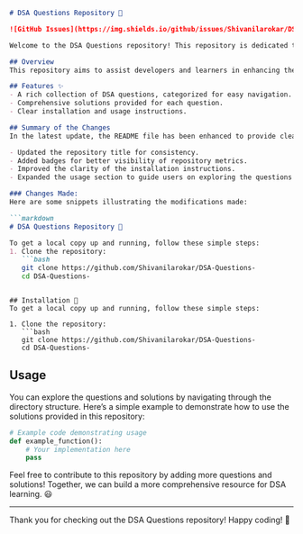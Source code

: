 ```markdown
# DSA Questions Repository 📖

![GitHub Issues](https://img.shields.io/github/issues/Shivanilarokar/DSA-Questions-) ![Forks](https://img.shields.io/github/forks/Shivanilarokar/DSA-Questions-) ![Stars](https://img.shields.io/github/stars/Shivanilarokar/DSA-Questions-) ![License](https://img.shields.io/badge/license-MIT-blue.svg)

Welcome to the DSA Questions repository! This repository is dedicated to helping developers and learners improve their skills in Data Structures and Algorithms (DSA) through a rich collection of questions and comprehensive solutions.

## Overview
This repository aims to assist developers and learners in enhancing their understanding of Data Structures and Algorithms (DSA) through a comprehensive collection of questions and solutions.

## Features ✨
- A rich collection of DSA questions, categorized for easy navigation.
- Comprehensive solutions provided for each question.
- Clear installation and usage instructions.

## Summary of the Changes
In the latest update, the README file has been enhanced to provide clearer information regarding installation and usage. Key changes include:

- Updated the repository title for consistency.
- Added badges for better visibility of repository metrics.
- Improved the clarity of the installation instructions.
- Expanded the usage section to guide users on exploring the questions and solutions.

### Changes Made:
Here are some snippets illustrating the modifications made:

```markdown
# DSA Questions Repository 📖
```

```markdown
To get a local copy up and running, follow these simple steps:
1. Clone the repository:
   ```bash
   git clone https://github.com/Shivanilarokar/DSA-Questions-
   cd DSA-Questions-
   ```
```

## Installation 🚀
To get a local copy up and running, follow these simple steps:

1. Clone the repository:
   ```bash
   git clone https://github.com/Shivanilarokar/DSA-Questions-
   cd DSA-Questions-
   ```

## Usage
You can explore the questions and solutions by navigating through the directory structure. Here’s a simple example to demonstrate how to use the solutions provided in this repository:

```python
# Example code demonstrating usage
def example_function():
    # Your implementation here
    pass
```

Feel free to contribute to this repository by adding more questions and solutions! Together, we can build a more comprehensive resource for DSA learning. 😃

----
Thank you for checking out the DSA Questions repository! Happy coding! 🎉
```